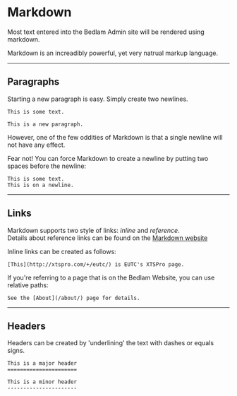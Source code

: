 Markdown
========

Most text entered into the Bedlam Admin site will be rendered using markdown.

Markdown is an increadibly powerful, yet very natrual markup language.

---------------------------------------------------------

Paragraphs
----------

Starting a new paragraph is easy. Simply create two newlines.

    This is some text.
    
    This is a new paragraph.

However, one of the few oddities of Markdown is that a single newline will not have any effect.

Fear not! You can force Markdown to create a newline by putting two spaces before the newline:

    This is some text.  
    This is on a newline.

---------------------------------------------------------

Links
-----

Markdown supports two style of links: *inline* and *reference*.  
Details about reference links can be found on the [Markdown website](http://daringfireball.net/projects/markdown/syntax#link)

Inline links can be created as follows:

    [This](http://xtspro.com/+/eutc/) is EUTC's XTSPro page.

If you're referring to a page that is on the Bedlam Website, you can use
relative paths:

    See the [About](/about/) page for details.

---------------------------------------------------------

Headers
-------

Headers can be created by 'underlining' the text with dashes or equals signs.

    This is a major header
    ======================
    
    This is a minor header
    ----------------------